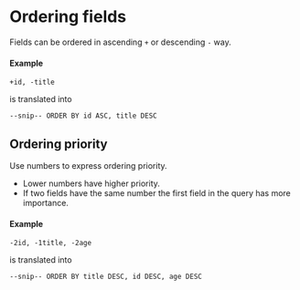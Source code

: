 # Ordering fields

Fields can be ordered in ascending `+` or descending `-` way.


#### Example 
`+id, -title`
 
is translated into
 
`--snip-- ORDER BY id ASC, title DESC`


## Ordering priority
Use numbers to express ordering priority. 
- Lower numbers have higher priority. 
- If two fields have the same number the first field in the query has more importance.
 
 #### Example 
`-2id, -1title, -2age`
 
 is translated into

 `--snip-- ORDER BY title DESC, id DESC, age DESC`
